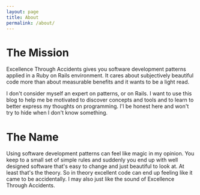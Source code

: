 ```yaml
---
layout: page
title: About
permalink: /about/
---
```


<h1>The Mission</h1>
Excellence Through Accidents gives you software development patterns applied in a Ruby on Rails environment. It cares about subjectively beautiful code more than about measurable benefits and it wants to be a light read.

I don't consider myself an expert on patterns, or on Rails. I want to use this blog to help me be motivated to discover concepts and tools and to learn to better express my thoughts on programming. I'l be honest here and won't try to hide when I don't know something.
<h1>The Name</h1>
Using software development patterns can feel like magic in my opinion. You keep to a small set of simple rules and suddenly you end up with well designed software that's easy to change and just beautiful to look at. At least that's the theory. So in theory excellent code can end up feeling like it came to be accidentally. I may also just like the sound of Excellence Through Accidents.

